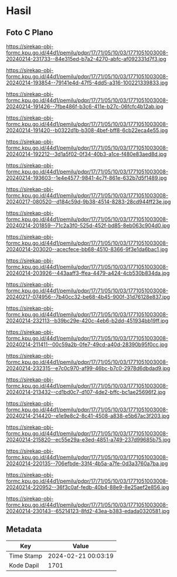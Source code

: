# Hasil

## Foto C Plano

https://sirekap-obj-formc.kpu.go.id/44d1/pemilu/pdpr/17/71/05/10/03/1771051003008-20240214-231733--84e315ed-b7a2-4270-abfc-af092331d7f3.jpg

https://sirekap-obj-formc.kpu.go.id/44d1/pemilu/pdpr/17/71/05/10/03/1771051003008-20240214-193854--79141e4d-47f5-4dd5-a316-100221339833.jpg

https://sirekap-obj-formc.kpu.go.id/44d1/pemilu/pdpr/17/71/05/10/03/1771051003008-20240214-191426--7fbe486f-b3c6-411e-b27c-06fcfc4b12ab.jpg

https://sirekap-obj-formc.kpu.go.id/44d1/pemilu/pdpr/17/71/05/10/03/1771051003008-20240214-191420--b0322d1b-b308-4bef-bff8-6cb22eca4e55.jpg

https://sirekap-obj-formc.kpu.go.id/44d1/pemilu/pdpr/17/71/05/10/03/1771051003008-20240214-192212--3d1a5f02-0f34-40b3-a1ce-f480e83aed8d.jpg

https://sirekap-obj-formc.kpu.go.id/44d1/pemilu/pdpr/17/71/05/10/03/1771051003008-20240214-193603--1e4e4577-9841-4c7f-861e-632b7d5f1489.jpg

https://sirekap-obj-formc.kpu.go.id/44d1/pemilu/pdpr/17/71/05/10/03/1771051003008-20240217-080520--d184c59d-9b38-4514-8283-28cd944ff23e.jpg

https://sirekap-obj-formc.kpu.go.id/44d1/pemilu/pdpr/17/71/05/10/03/1771051003008-20240214-201859--71c2a3f0-525d-452f-bd85-8eb063c904d0.jpg

https://sirekap-obj-formc.kpu.go.id/44d1/pemilu/pdpr/17/71/05/10/03/1771051003008-20240214-203020--acecfece-bb68-4510-8366-9f3e1da6bac1.jpg

https://sirekap-obj-formc.kpu.go.id/44d1/pemilu/pdpr/17/71/05/10/03/1771051003008-20240214-203926--443aaff3-ffea-4479-a424-4cb530b834da.jpg

https://sirekap-obj-formc.kpu.go.id/44d1/pemilu/pdpr/17/71/05/10/03/1771051003008-20240217-074956--7b40cc32-be68-4b45-900f-31d76128e837.jpg

https://sirekap-obj-formc.kpu.go.id/44d1/pemilu/pdpr/17/71/05/10/03/1771051003008-20240214-232113--b39bc29e-420c-4eb6-b2dd-451934bb19ff.jpg

https://sirekap-obj-formc.kpu.go.id/44d1/pemilu/pdpr/17/71/05/10/03/1771051003008-20240214-211411--00c59a2b-0fe7-49cd-a40d-28390b95f0cc.jpg

https://sirekap-obj-formc.kpu.go.id/44d1/pemilu/pdpr/17/71/05/10/03/1771051003008-20240214-232315--e7c0c970-af99-46bc-b7c0-2978d6dbdad9.jpg

https://sirekap-obj-formc.kpu.go.id/44d1/pemilu/pdpr/17/71/05/10/03/1771051003008-20240214-213432--cd1bd0c7-d107-4de2-bffc-bc1ae25696f2.jpg

https://sirekap-obj-formc.kpu.go.id/44d1/pemilu/pdpr/17/71/05/10/03/1771051003008-20240214-214420--e1e9e8c2-8c41-4508-a838-e5b67ac3f203.jpg

https://sirekap-obj-formc.kpu.go.id/44d1/pemilu/pdpr/17/71/05/10/03/1771051003008-20240214-215820--ec55e29a-e3ed-4851-a749-237d99685b75.jpg

https://sirekap-obj-formc.kpu.go.id/44d1/pemilu/pdpr/17/71/05/10/03/1771051003008-20240214-220135--706efbde-33f4-4b5a-a7fe-0d3a3760a7ba.jpg

https://sirekap-obj-formc.kpu.go.id/44d1/pemilu/pdpr/17/71/05/10/03/1771051003008-20240214-220952--36f3c0af-fedb-40b4-88e9-8e25aef2e856.jpg

https://sirekap-obj-formc.kpu.go.id/44d1/pemilu/pdpr/17/71/05/10/03/1771051003008-20240214-230143--65214123-8fd2-43ea-b383-edada0320581.jpg


## Metadata

| Key        | Value               |
| ---------- | ------------------- |
| Time Stamp | 2024-02-21 00:03:19 |
| Kode Dapil | 1701                |



